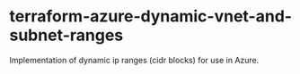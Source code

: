 # terraform-azure-dynamic-vnet-and-subnet-ranges
Implementation of dynamic ip ranges (cidr blocks) for use in Azure.
